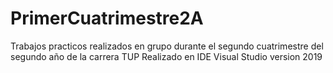 # PrimerCuatrimestre2A
Trabajos practicos realizados en grupo durante el segundo cuatrimestre del segundo año de la carrera TUP
Realizado en IDE Visual Studio version 2019
